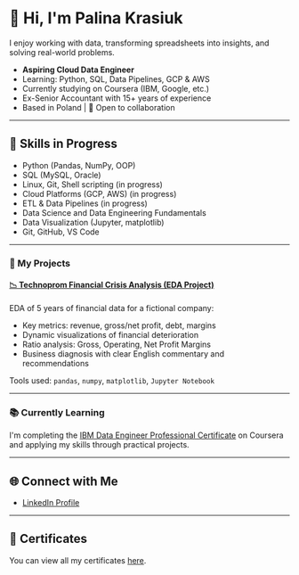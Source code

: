 # 👋 Hi, I'm Palina Krasiuk

I enjoy working with data, transforming spreadsheets into insights, and solving real-world problems.

- **Aspiring Cloud Data Engineer**  
- Learning: Python, SQL, Data Pipelines, GCP & AWS  
- Currently studying on Coursera (IBM, Google, etc.)  
- Ex-Senior Accountant with 15+ years of experience  
- Based in Poland | 🤝 Open to collaboration  

---

## 🧠 Skills in Progress
- Python (Pandas, NumPy, OOP)
- SQL (MySQL, Oracle)
- Linux, Git, Shell scripting (in progress)
- Cloud Platforms (GCP, AWS) (in progress)
- ETL & Data Pipelines (in progress)
- Data Science and Data Engineering Fundamentals
- Data Visualization (Jupyter, matplotlib)
- Git, GitHub, VS Code

---


### 🚀 My Projects

#### [📉 Technoprom Financial Crisis Analysis (EDA Project)](https://github.com/CloudDataPalina/CloudDataPalina/tree/main/BankruptcyAnalysis)
EDA of 5 years of financial data for a fictional company:
- Key metrics: revenue, gross/net profit, debt, margins
- Dynamic visualizations of financial deterioration
- Ratio analysis: Gross, Operating, Net Profit Margins
- Business diagnosis with clear English commentary and recommendations

 Tools used: `pandas`, `numpy`, `matplotlib`, `Jupyter Notebook`

---

### 📚 Currently Learning
I'm completing the [IBM Data Engineer Professional Certificate](https://www.coursera.org/professional-certificates/ibm-data-engineer) on Coursera and applying my skills through practical projects.

---

## 🌐 Connect with Me
- [LinkedIn Profile](https://www.linkedin.com/in/palina-krasiuk-954404372/)

---

## 📜 Certificates
You can view all my certificates [here](certificates/certificates.md).
